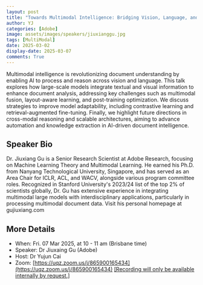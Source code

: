 ```yaml
---
layout: post
title: "Towards Multimodal Intelligence: Bridging Vision, Language, and Large-Scale Models"
author: YJ
categories: [Adobe]
image: assets/images/speakers/jiuxianggu.jpg
tags: [MultiModal]
date: 2025-03-02
display-date: 2025-03-07
comments: True
---
```


Multimodal intelligence is revolutionizing document understanding by enabling AI to process and reason across vision and language. This talk explores how large-scale models integrate textual and visual information to enhance document analysis, addressing key challenges such as multimodal fusion, layout-aware learning, and post-training optimization. We discuss strategies to improve model adaptability, including contrastive learning and retrieval-augmented fine-tuning. Finally, we highlight future directions in cross-modal reasoning and scalable architectures, aiming to advance automation and knowledge extraction in AI-driven document intelligence.

## Speaker Bio

Dr. Jiuxiang Gu is a Senior Research Scientist at Adobe Research, focusing on Machine Learning Theory and Multimodal Learning. He earned his Ph.D. from Nanyang Technological University, Singapore, and has served as an Area Chair for ICLR, ACL, and WACV, alongside various program committee roles. Recognized in Stanford University's 2023/24 list of the top 2% of scientists globally, Dr. Gu has extensive experience in integrating multimodal large models with interdisciplinary applications, particularly in processing multimodal document data. Visit his personal homepage at gujiuxiang.com

## More Details

- When: Fri. 07 Mar 2025, at 10 - 11 am (Brisbane time)
- Speaker: Dr Jiuxaing Gu (Adobe)
- Host: Dr Yujun Cai
- Zoom: [https://uqz.zoom.us/j/865900165434](https://uqz.zoom.us/j/865900165434) [[Recording will only be available internally by request.]]([https://uqz.zoom.us/j/86590016543](https://uqz.zoom.us/j/86590016543))
